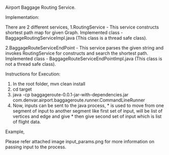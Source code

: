 Airport Baggage Routing Service.

Implementation:

There are 2 different services,
1.RoutingService - This service constructs shortest path map for given Graph.
Implemented class - BaggageRoutingServiceImpl.java (This class is a thread safe class).

2.BaggageRouteServiceEndPoint - This service parses the given string and invokes RoutingService for constructs and search the shortest path.
Implemented class - BaggageRouteServiceEndPointImpl.java (This class is not a thread safe class).

Instructions for Execution:
1. In the root folder, mvn clean install
2. cd target
3. java -cp baggageroute-0.0.1-jar-with-dependencies.jar com.denvar.airport.baggageroute.runner.CommandLineRunner
4. Now, inputs can be sent to the java process, * is used to move from one segment of input to another segment like first set of input, will be list of vertices and edge and give * then give second set of input which is list of flight data. 

Example,

Please refer attached image input_params.png for more information on passing input to the process.

